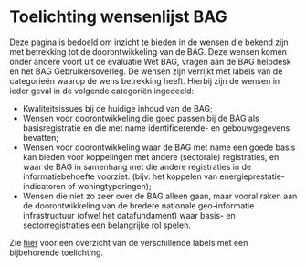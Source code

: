 # Toelichting wensenlijst BAG

Deze pagina is bedoeld om inzicht te bieden in de wensen die bekend zijn met betrekking tot de doorontwikkeling van de BAG. Deze wensen komen onder andere voort uit de evaluatie Wet BAG, vragen aan de BAG helpdesk en het BAG Gebruikersoverleg. De wensen zijn verrijkt met labels van de categorieën waarop de wens betrekking heeft. Hierbij zijn de wensen in ieder geval in de volgende categoriën ingedeeld:

- Kwaliteitsissues bij de huidige inhoud van de BAG;
- Wensen voor doorontwikkeling die goed passen bij de BAG als basisregistratie en die met name identificerende- en gebouwgegevens bevatten;
- Wensen voor doorontwikkeling waar de BAG met name een goede basis kan bieden voor koppelingen met andere (sectorale) registraties, en waar de BAG in samenhang met die andere registraties in de informatiebehoefte voorziet. (bijv. het koppelen van energieprestatie-indicatoren of woningtyperingen);
- Wensen die niet zo zeer over de BAG alleen gaan, maar vooral raken aan de doorontwikkeling van de bredere nationale geo-informatie infrastructuur (ofwel het datafundament) waar basis- en sectorregistraties een belangrijke rol spelen. 

Zie [hier](https://github.com/imbag/wensen/labels) voor een overzicht van de verschillende labels met een bijbehorende toelichting.
